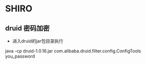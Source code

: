 # SHIRO

## druid 密码加密
- 进入druid的jar包目录执行

java -cp druid-1.0.16.jar com.alibaba.druid.filter.config.ConfigTools you_password